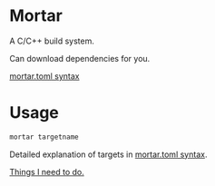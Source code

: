 # Mortar
A C/C++ build system.

Can download dependencies for you.

[mortar.toml syntax](/docs/config.md)

# Usage
```bash
mortar targetname
```
Detailed explanation of targets in [mortar.toml syntax](/docs/config.md).

[Things I need to do.](/docs/todo.md)